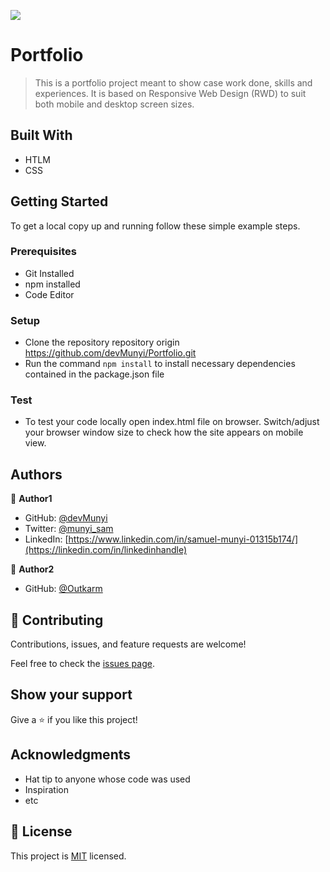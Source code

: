 ![](https://img.shields.io/badge/Microverse-blueviolet)

# Portfolio

> This is a portfolio project meant to show case work done, skills and experiences.
> It is based on Responsive Web Design (RWD) to suit both mobile and desktop screen sizes.


## Built With

- HTLM 
- CSS

## Getting Started

To get a local copy up and running follow these simple example steps.

### Prerequisites
- Git Installed
- npm installed
- Code Editor

### Setup
- Clone the repository repository origin https://github.com/devMunyi/Portfolio.git
- Run the command `npm install` to install necessary dependencies contained in the package.json file

### Test
- To test your code locally open index.html file on browser. Switch/adjust your browser window size to check how the site appears on mobile view.

## Authors

👤 **Author1**

- GitHub: [@devMunyi](https://github.com/devMunyi)
- Twitter: [@munyi_sam](https://twitter.com/twitterhandle)
- LinkedIn: [https://www.linkedin.com/in/samuel-munyi-01315b174/](https://linkedin.com/in/linkedinhandle)

👤 **Author2**

- GitHub: [@Outkarm ](https://github.com/githubhandle)

## 🤝 Contributing

Contributions, issues, and feature requests are welcome!

Feel free to check the [issues page](../../issues/).

## Show your support

Give a ⭐️ if you like this project!

## Acknowledgments

- Hat tip to anyone whose code was used
- Inspiration
- etc

## 📝 License

This project is [MIT](./LICENSE) licensed.
